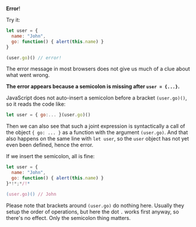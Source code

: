 **Error**!

Try it:

```js run
let user = {
  name: "John",
  go: function() { alert(this.name) }
}

(user.go)() // error!
```

The error message in most browsers does not give us much of a clue about what went wrong.

**The error appears because a semicolon is missing after `user = {...}`.**

JavaScript does not auto-insert a semicolon before a bracket `(user.go)()`, so it reads the code like:

```js no-beautify
let user = { go:... }(user.go)()
```

Then we can also see that such a joint expression is syntactically a call of the object `{ go: ... }` as a function with the argument `(user.go)`. And that also happens on the same line with `let user`, so the `user` object has not yet even been defined, hence the error.

If we insert the semicolon, all is fine:

```js run
let user = {
  name: "John",
  go: function() { alert(this.name) }
}*!*;*/!*

(user.go)() // John
```

Please note that brackets around `(user.go)` do nothing here. Usually they setup the order of operations, but here the dot `.` works first anyway, so there's no effect. Only the semicolon thing matters.
